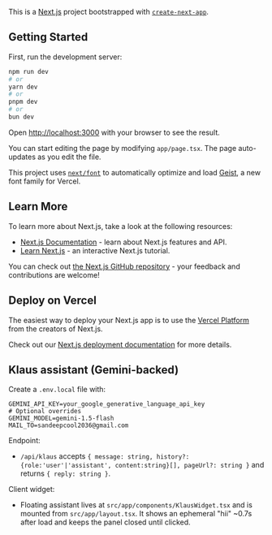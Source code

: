 This is a [Next.js](https://nextjs.org) project bootstrapped with [`create-next-app`](https://nextjs.org/docs/app/api-reference/cli/create-next-app).

## Getting Started

First, run the development server:

```bash
npm run dev
# or
yarn dev
# or
pnpm dev
# or
bun dev
```

Open [http://localhost:3000](http://localhost:3000) with your browser to see the result.

You can start editing the page by modifying `app/page.tsx`. The page auto-updates as you edit the file.

This project uses [`next/font`](https://nextjs.org/docs/app/building-your-application/optimizing/fonts) to automatically optimize and load [Geist](https://vercel.com/font), a new font family for Vercel.

## Learn More

To learn more about Next.js, take a look at the following resources:

- [Next.js Documentation](https://nextjs.org/docs) - learn about Next.js features and API.
- [Learn Next.js](https://nextjs.org/learn) - an interactive Next.js tutorial.

You can check out [the Next.js GitHub repository](https://github.com/vercel/next.js) - your feedback and contributions are welcome!

## Deploy on Vercel

The easiest way to deploy your Next.js app is to use the [Vercel Platform](https://vercel.com/new?utm_medium=default-template&filter=next.js&utm_source=create-next-app&utm_campaign=create-next-app-readme) from the creators of Next.js.

Check out our [Next.js deployment documentation](https://nextjs.org/docs/app/building-your-application/deploying) for more details.

## Klaus assistant (Gemini-backed)

Create a `.env.local` file with:

```
GEMINI_API_KEY=your_google_generative_language_api_key
# Optional overrides
GEMINI_MODEL=gemini-1.5-flash
MAIL_TO=sandeepcool2036@gmail.com
```

Endpoint:
- `/api/klaus` accepts `{ message: string, history?: {role:'user'|'assistant', content:string}[], pageUrl?: string }` and returns `{ reply: string }`.

Client widget:
- Floating assistant lives at `src/app/components/KlausWidget.tsx` and is mounted from `src/app/layout.tsx`. It shows an ephemeral "hii" ~0.7s after load and keeps the panel closed until clicked.
